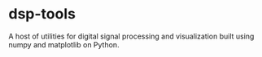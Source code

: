 # dsp-tools
A host of utilities for digital signal processing and visualization built using numpy and matplotlib on Python.

